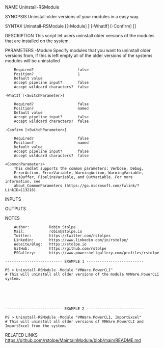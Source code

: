 ﻿
NAME
    Uninstall-RSModule
    
SYNOPSIS
    Uninstall older versions of your modules in a easy way.
    
    
SYNTAX
    Uninstall-RSModule [[-Module] <String>] [-WhatIf] [-Confirm] [<CommonParameters>]
    
    
DESCRIPTION
    This script let users uninstall older versions of the modules that are installed on the system.
    

PARAMETERS
    -Module <String>
        Specify modules that you want to uninstall older versions from, if this is left empty all of the older versions of the systems modules will be uninstalled
        
        Required?                    false
        Position?                    1
        Default value                
        Accept pipeline input?       false
        Accept wildcard characters?  false
        
    -WhatIf [<SwitchParameter>]
        
        Required?                    false
        Position?                    named
        Default value                
        Accept pipeline input?       false
        Accept wildcard characters?  false
        
    -Confirm [<SwitchParameter>]
        
        Required?                    false
        Position?                    named
        Default value                
        Accept pipeline input?       false
        Accept wildcard characters?  false
        
    <CommonParameters>
        This cmdlet supports the common parameters: Verbose, Debug,
        ErrorAction, ErrorVariable, WarningAction, WarningVariable,
        OutBuffer, PipelineVariable, and OutVariable. For more information, see
        about_CommonParameters (https://go.microsoft.com/fwlink/?LinkID=113216). 
    
INPUTS
    
OUTPUTS
    
NOTES
    
    
        Author:         Robin Stolpe
        Mail:           robin@stolpe.io
        Twitter:        https://twitter.com/rstolpes
        Linkedin:       https://www.linkedin.com/in/rstolpe/
        Website/Blog:   https://stolpe.io
        GitHub:         https://github.com/rstolpe
        PSGallery:      https://www.powershellgallery.com/profiles/rstolpe
    
    -------------------------- EXAMPLE 1 --------------------------
    
    PS > Uninstall-RSModule -Module "VMWare.PowerCLI"
    # This will uninstall all older versions of the module VMWare.PowerCLI system.
    
    
    
    
    
    
    -------------------------- EXAMPLE 2 --------------------------
    
    PS > Uninstall-RSModule -Module "VMWare.PowerCLI, ImportExcel"
    # This will uninstall all older versions of VMWare.PowerCLI and ImportExcel from the system.
    
    
    
    
    
    
    
RELATED LINKS
    https://github.com/rstolpe/MaintainModule/blob/main/README.md


